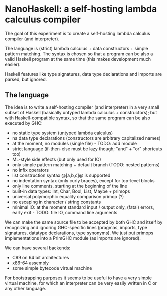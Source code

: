 
NanoHaskell: a self-hosting lambda calculus compiler
====================================================

The goal of this experiment is to create a self-hosting lambda calculus
compiler (and interpreter).

The language is (strict) lambda calculus + data constructors + simple
pattern matching. The syntax is chosen so that a program can be also a 
valid Haskell program at the same time (this makes development much easier).

Haskell features like type signatures, data type declarations and imports
are parsed, but ignored.

The language
------------

The idea is to write a self-hosting compiler (and interpreter) in
a very small subset of Haskell (basically untyped lambda calculus +
constructors); but with Haskell-compatible syntax, so that the same
program can be also executed by GHC:

* no static type system (untyped lambda calculus)
* na data type declarations (constructors are arbitrary capitalized names)
* at the moment, no modules (single file) - TODO: add module
* strict language (if-then-else must be lazy though; "and" + "or" shortcuts too)
* ML-style side effects (but only used for IO)
* only simple pattern matching + default branch (TODO: nested patterns)
* no infix operators
* list construction syntax @[a,b,c]@ is supported
* no indentation syntax (only curly braces), except for top-level blocks
* only line comments, starting at the beginning of the line
* built-in data types: Int, Char, Bool, List, Maybe + primops
* universal polymorphic equality comparison primop (?)
* no escaping in character \/ string constants
* minimal IO: at the moment standard input \/ output only, (fatal) errors, 
  early exit - TODO: file IO, command line arguments

We can make the same source file to be accepted by both GHC and
itself by recognizing and ignoring GHC-specific lines (pragmas, imports,
type signatures, datatype declarations, type synonyms). We just put
primops implementations into a PrimGHC module (as imports are ignored).

We can have several backends:

* C99 on 64 bit architectures
* x86-64 assembly
* some simple bytecode virtual machine

For bootstrapping purposes it seems to be useful to have a very simple virtual 
machine, for which an interpreter can be very easily written in C or any other 
language.

